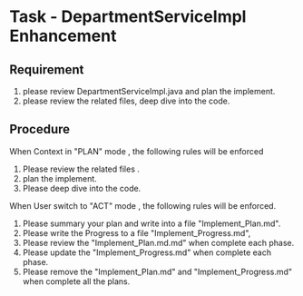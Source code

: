 # Task - DepartmentServiceImpl Enhancement

## Requirement
1. please review DepartmentServiceImpl.java and plan the implement.
2. please review the related files, deep dive into the code.

## Procedure
When Context in "PLAN" mode , the following rules will be enforced
1. Please review the related files .
2. plan the implement.
3. Please deep dive into the code.

When User switch to "ACT" mode , the following rules will be enforced.
1. Please summary your plan and write into a file "Implement_Plan.md".
2. Please write the Progress to a file "Implement_Progress.md", 
3. Please review the "Implement_Plan.md.md" when complete each phase. 
4. Please update the "Implement_Progress.md" when complete each phase.
5. Please remove the "Implement_Plan.md" and "Implement_Progress.md" when complete all the plans.
